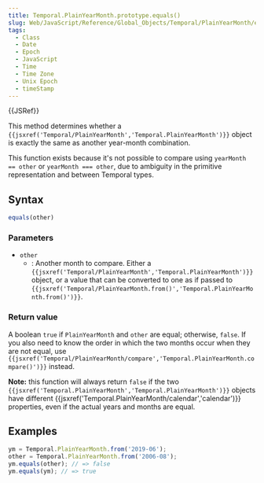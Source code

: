 ```yaml
---
title: Temporal.PlainYearMonth.prototype.equals()
slug: Web/JavaScript/Reference/Global_Objects/Temporal/PlainYearMonth/equals
tags:
  - Class
  - Date
  - Epoch
  - JavaScript
  - Time
  - Time Zone
  - Unix Epoch
  - timeStamp
---
```

{{JSRef}}

<p class="summary"><span class="seoSummary">This method determines whether a <code>{{jsxref('Temporal/PlainYearMonth','Temporal.PlainYearMonth')}}</code> object is exactly the same as another year-month combination.</span></p>

This function exists because it's not possible to compare using
`yearMonth == other` or `yearMonth === other`, due to ambiguity in the primitive
representation and between Temporal types.

## Syntax

```js
equals(other)
```

### Parameters

- `other`
  - : Another month to compare. Either a
    `{{jsxref('Temporal/PlainYearMonth','Temporal.PlainYearMonth')}}`
    object, or a value that can be converted to one as if passed to
    `{{jsxref('Temporal/PlainYearMonth.from()','Temporal.PlainYearMonth.from()')}}`.

### Return value

A boolean `true` if `PlainYearMonth` and `other` are equal; otherwise, `false`.
If you also need to know the order in which the two months occur when they are
not equal, use
`{{jsxref('Temporal/PlainYearMonth/compare','Temporal.PlainYearMonth.compare()')}}`
instead.

<div class="note"><strong>Note:</strong> this function will always return <code>false</code> if the two <code>{{jsxref('Temporal.PlainYearMonth','Temporal.PlainYearMonth')}}</code> objects have different {{jsxref('Temporal.PlainYearMonth/calendar','calendar')}} properties, even if the actual years and months are equal.</div>

## Examples

```js
ym = Temporal.PlainYearMonth.from('2019-06');
other = Temporal.PlainYearMonth.from('2006-08');
ym.equals(other); // => false
ym.equals(ym); // => true
```
